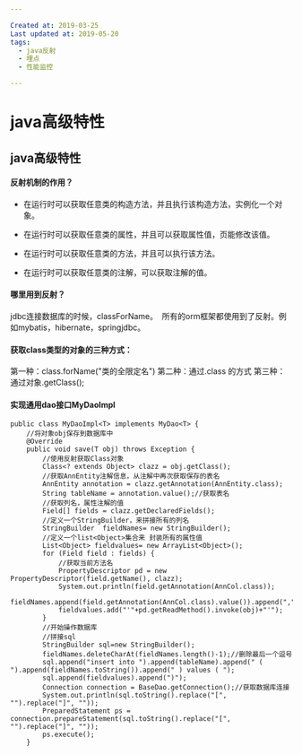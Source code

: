 ```yaml
---

Created at: 2019-03-25
Last updated at: 2019-05-20
tags: 
  - java反射
  - 埋点
  - 性能监控

---
```


# java高级特性


## java高级特性

#### 反射机制的作用？

* 在运行时可以获取任意类的构造方法，并且执行该构造方法，实例化一个对象。

* 在运行时可以获取任意类的属性，并且可以获取属性值，页能修改该值。
* 在运行时可以获取任意类的方法，并且可以执行该方法。
* 在运行时可以获取任意类的注解，可以获取注解的值。

#### 哪里用到反射？

jdbc连接数据库的时候，classForName。  所有的orm框架都使用到了反射。例如mybatis，hibernate，springjdbc。

#### 获取class类型的对象的三种方式：

第一种：class.forName("类的全限定名")
第二种：通过.class 的方式
第三种：通过对象.getClass();

#### 实现通用dao接口MyDaoImpl

    public class MyDaoImpl<T> implements MyDao<T> {
        //将对象obj保存到数据库中
        @Override
        public void save(T obj) throws Exception {
            //使用反射获取Class对象
            Class<? extends Object> clazz = obj.getClass();
            //获取AnnEntity注解信息，从注解中再次获取保存的表名
            AnnEntity annotation = clazz.getAnnotation(AnnEntity.class);
            String tableName = annotation.value();//获取表名
            //获取列名，属性注解的值
            Field[] fields = clazz.getDeclaredFields();
            //定义一个StringBuilder，来拼接所有的列名
            StringBuilder  fieldNames= new StringBuilder();
            //定义一个list<Object>集合来 封装所有的属性值
            List<Object> fieldvalues= new ArrayList<Object>();
            for (Field field : fields) {
                //获取当前方法名
                PropertyDescriptor pd = new PropertyDescriptor(field.getName(), clazz);
                System.out.println(field.getAnnotation(AnnCol.class));
                fieldNames.append(field.getAnnotation(AnnCol.class).value()).append(",");
                fieldvalues.add("'"+pd.getReadMethod().invoke(obj)+"'");
            }
            //开始操作数据库
            //拼接sql
            StringBuilder sql=new StringBuilder();
            fieldNames.deleteCharAt(fieldNames.length()-1);//删除最后一个逗号
            sql.append("insert into ").append(tableName).append(" ( ").append(fieldNames.toString()).append(" ) values ( ");
            sql.append(fieldvalues).append(")");
            Connection connection = BaseDao.getConnection();//获取数据库连接
            System.out.println(sql.toString().replace("[", "").replace("]", ""));
            PreparedStatement ps = connection.prepareStatement(sql.toString().replace("[", "").replace("]", ""));
            ps.execute();
        }




